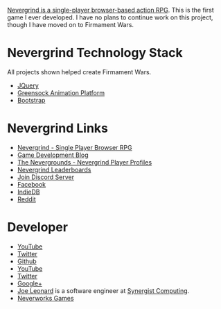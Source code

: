[Nevergrind is a single-player browser-based action RPG](https://nevergrind.com). This is the first game I ever developed. I have no plans to continue work on this project, though I have moved on to Firmament Wars.

# Nevergrind Technology Stack

All projects shown helped create Firmament Wars.

* [JQuery](https://github.com/jquery/jquery)
* [Greensock Animation Platform](https://github.com/greensock/GreenSock-JS)
* [Bootstrap](https://github.com/twbs/bootstrap)

# Nevergrind Links

* [Nevergrind - Single Player Browser RPG](https://nevergrind.com)
* [Game Development Blog](https://nevergrind.com/blog)
* [The Nevergrounds - Nevergrind Player Profiles](https://nevergrind.com/nevergrounds)
* [Nevergrind Leaderboards](https://nevergrind.com/leaderboards)
* [Join Discord Server](https://discord.gg/D4suK8b)    
* [Facebook](https://facebook.com/neverworksgames)   
* [IndieDB](http://www.indiedb.com/games/nevergrind)
* [Reddit](https://www.reddit.com/r/nevergrind) 

# Developer

* [YouTube](http://youtube.com/user/Maelfyn)  
* [Twitter](http://twitter.com/maelfyn)         
* [Github](https://github.com/Maelfyn)    
* [YouTube](https://www.youtube.com/user/Maelfyn)
* [Twitter](https://twitter.com/maelfyn)
* [Google+](https://plus.google.com/+Maelfyn)
* [Joe Leonard](https://www.linkedin.com/in/joseph-leonard-78b56287) is a software engineer at [Synergist Computing](http://www.synergistcomputing.com).
* [Neverworks Games](https://www.linkedin.com/company/neverworks-games-llc)
